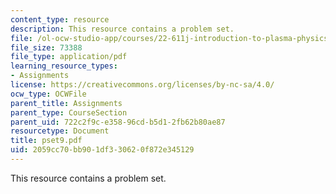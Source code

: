 ```yaml
---
content_type: resource
description: This resource contains a problem set.
file: /ol-ocw-studio-app/courses/22-611j-introduction-to-plasma-physics-i-fall-2006/2059cc70bb901df330620f872e345129_pset9.pdf
file_size: 73388
file_type: application/pdf
learning_resource_types:
- Assignments
license: https://creativecommons.org/licenses/by-nc-sa/4.0/
ocw_type: OCWFile
parent_title: Assignments
parent_type: CourseSection
parent_uid: 722c2f9c-e358-96cd-b5d1-2fb62b80ae87
resourcetype: Document
title: pset9.pdf
uid: 2059cc70-bb90-1df3-3062-0f872e345129
---
```

This resource contains a problem set.